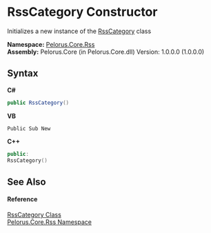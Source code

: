 # RssCategory Constructor 
 

Initializes a new instance of the <a href="AE7FBA97">RssCategory</a> class

**Namespace:**&nbsp;<a href="683C06D0">Pelorus.Core.Rss</a><br />**Assembly:**&nbsp;Pelorus.Core (in Pelorus.Core.dll) Version: 1.0.0.0 (1.0.0.0)

## Syntax

**C#**<br />
``` C#
public RssCategory()
```

**VB**<br />
``` VB
Public Sub New
```

**C++**<br />
``` C++
public:
RssCategory()
```


## See Also


#### Reference
<a href="AE7FBA97">RssCategory Class</a><br /><a href="683C06D0">Pelorus.Core.Rss Namespace</a><br />